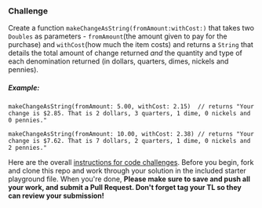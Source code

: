 ### Challenge

Create a function `makeChangeAsString(fromAmount:withCost:)` that takes two `Doubles` as parameters - `fromAmount`(the amount given to pay for the purchase) and `withCost`(how much the item costs) and returns a `String` that details the total amount of change returned _and_ the quantity and type of each denomination returned (in dollars, quarters, dimes, nickels and pennies).

##### Example:

`makeChangeAsString(fromAmount: 5.00, withCost: 2.15)  // returns "Your change is $2.85. That is 2 dollars, 3 quarters, 1 dime, 0 nickels and 0 pennies."`

`makeChangeAsString(fromAmount: 10.00, withCost: 2.38) // returns "Your change is $7.62. That is 7 dollars, 2 quarters, 1 dime, 0 nickels and 2 pennies."
`

Here are the overall [instructions for code challenges](https://github.com/LambdaSchool/ios-code-challenge-instructions). Before you begin, fork and clone this repo and work through your solution in the included starter playground file. When you're done, **Please make sure to save and push all your work, and submit a Pull Request. Don't forget tag your TL so they can review your submission!**
